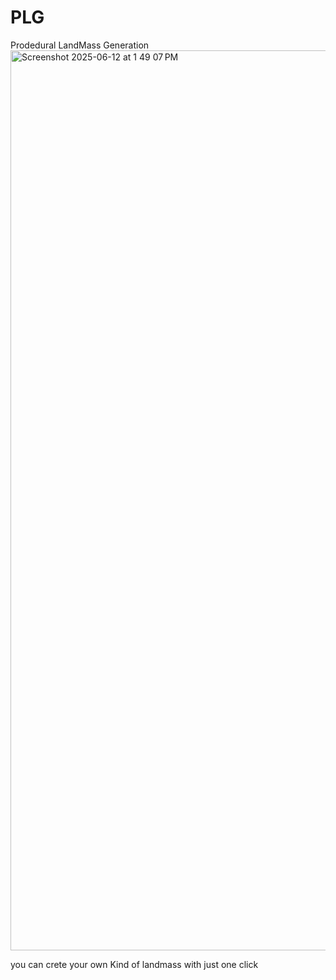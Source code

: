 # PLG
Prodedural LandMass Generation
<img width="1440" alt="Screenshot 2025-06-12 at 1 49 07 PM" src="https://github.com/user-attachments/assets/0405d414-88db-48d6-93c8-fe12b257b729" />

you can crete  your own Kind of landmass with just one click 
